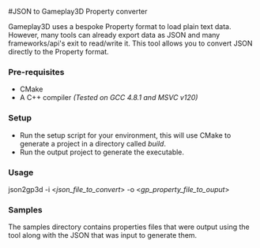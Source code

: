 #JSON to Gameplay3D Property converter

Gameplay3D uses a bespoke Property format to load plain text data. However, many tools can already export data as JSON and many frameworks/api's exit to read/write it. This tool allows you to convert JSON directly to the Property format.

### Pre-requisites
- CMake
- A C++ compiler *(Tested on GCC 4.8.1 and MSVC v120)*

### Setup

- Run the setup script for your environment, this will use CMake to generate a project in a directory called *build*.
- Run the output project to generate the executable.

### Usage

json2gp3d -i <*json_file_to_convert*> -o <*gp_property_file_to_ouput*>

### Samples

The samples directory contains properties files that were output using the tool along with the JSON that was input to generate them.